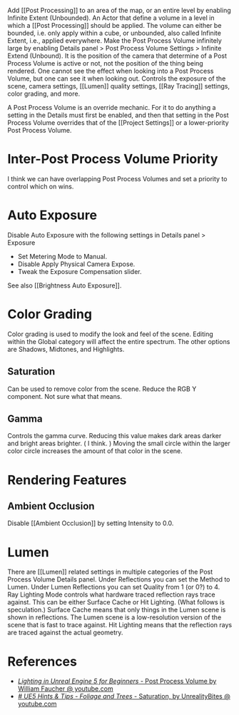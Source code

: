Add [[Post Processing]] to an area of the map, or an entire level by enabling Infinite Extent (Unbounded).
An Actor that define a volume in a level in which a [[Post Processing]] should be applied.
The volume can either be bounded, i.e. only apply within a cube, or unbounded, also called Infinite Extent, i.e., applied everywhere.
Make the Post Process Volume infinitely large by enabling Details panel > Post Process Volume Settings > Infinite Extend (Unbound).
It is the position of the camera that determine of a Post Process Volume is active or not, not the position of the thing being rendered.
One cannot see the effect when looking into a Post Process Volume, but one can see it when looking out.
Controls the exposure of the scene, camera settings, [[Lumen]] quality settings, [[Ray Tracing]] settings, color grading, and more.

A Post Process Volume is an override mechanic.
For it to do anything a setting in the Details must first be enabled, and then that setting in the Post Process Volume overrides that of the [[Project Settings]] or a lower-priority Post Process Volume.

# Inter-Post Process Volume Priority

I think we can have overlapping Post Process Volumes and set a priority to control which on wins.


# Auto Exposure

Disable Auto Exposure with the following settings in Details panel > Exposure
- Set Metering Mode to Manual.
- Disable Apply Physical Camera Expose.
- Tweak the Exposure Compensation slider.

See also [[Brightness Auto Exposure]].


# Color Grading

Color grading is used to modify the look and feel of the scene.
Editing within the Global category will affect the entire spectrum.
The other options are Shadows, Midtones, and Highlights.

## Saturation

Can be used to remove color from the scene.
Reduce the RGB Y component.
Not sure what that means.

## Gamma

Controls the gamma curve.
Reducing this value makes dark areas darker and bright areas brighter.
(
I think.
)
Moving the small circle within the larger color circle increases the amount of that color in the scene.

# Rendering Features

## Ambient Occlusion

Disable [[Ambient Occlusion]] by setting Intensity to 0.0.


# Lumen

There are [[Lumen]] related settings in multiple categories of the Post Process Volume Details panel.
Under Reflections you can set the Method to Lumen.
Under Lumen Reflections you can set Quality from 1 (or 0?) to 4.
Ray Lighting Mode controls what hardware traced reflection rays trace against.
This can be either Surface Cache or Hit Lighting.
(What follows is speculation.)
Surface Cache means that only things in the Lumen scene is shown in reflections.
The Lumen scene is a low-resolution version of the scene that is fast to trace against.
Hit Lighting means that the reflection rays are traced against the actual geometry.

# References
- [_Lighting in Unreal Engine 5 for Beginners_ - Post Process Volume by William Faucher @ youtube.com](https://youtu.be/fSbBsXbjxPo?t=1785)
- [_# UE5 Hints & Tips - Foliage and Trees_ - Saturation, by UnrealityBites @ youtube.com](https://youtu.be/dxofebT02VI?t=1476)


